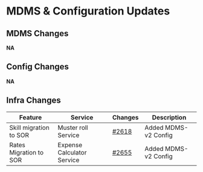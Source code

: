 # MDMS & Configuration Updates

## **MDMS Changes**

**NA**

## **Config Changes**

**NA**

## **Infra Changes**

| Feature                | Service                    | Changes                                                               | Description          |
| ---------------------- | -------------------------- | --------------------------------------------------------------------- | -------------------- |
| Skill migration to SOR | Muster roll Service        | [#2618](https://github.com/egovernments/DIGIT-DevOps/pull/2618/files) | Added MDMS-v2 Config |
| Rates Migration to SOR | Expense Calculator Service | [#2655](https://github.com/egovernments/DIGIT-DevOps/pull/2655/files) | Added MDMS-v2 Config |
